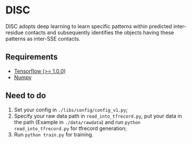 # DISC

DISC adopts deep learning to learn specific patterns within predicted inter-residue contacts and subsequently identifies the objects having these patterns as inter-SSE contacts.

## Requirements

- [Tensorflow (>= 1.0.0)](https://www.tensorflow.org/install/install_linux)
- [Numpy](https://github.com/numpy/numpy/blob/master/INSTALL.rst.txt)

## Need to do

1. Set your config in `./libs/config/config_v1.py`;
2. Specify your raw data path in `read_into_tfrecord.py`, put your data in the path (Example in `./data/rawdata`) and run `python read_into_tfrecord.py` for tfrecord generation;
3. Run `python train.py` for training.
